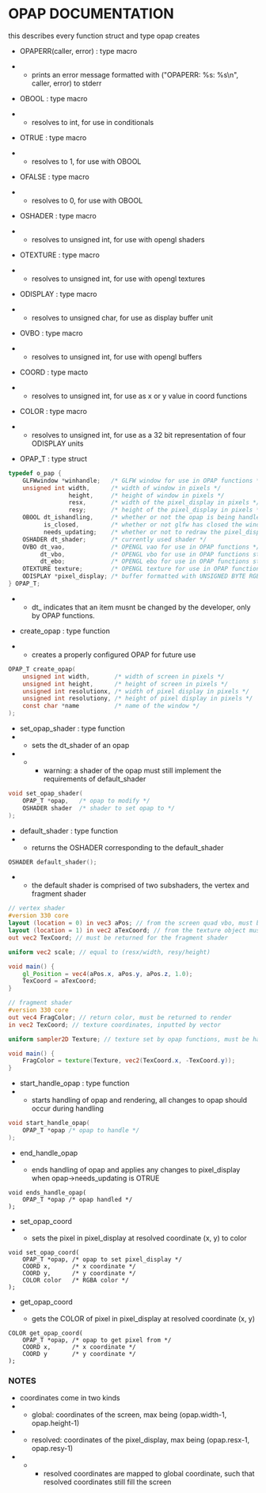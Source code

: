 # OPAP DOCUMENTATION

this describes every function struct and type opap creates

- OPAPERR(caller, error) : type macro
- + prints an error message formatted with ("OPAPERR: %s: %s\n", caller, error) to stderr
- OBOOL : type macro
- + resolves to int, for use in conditionals
- OTRUE : type macro
- + resolves to 1, for use with OBOOL
- OFALSE : type macro
- + resolves to 0, for use with OBOOL
- OSHADER : type macro
- + resolves to unsigned int, for use with opengl shaders
- OTEXTURE : type macro
- + resolves to unsigned int, for use with opengl textures
- ODISPLAY : type macro
- + resolves to unsigned char, for use as display buffer unit
- OVBO : type macro
- + resolves to unsigned int, for use with opengl buffers
- COORD : type macto
- + resolves to unsigned int, for use as x or y value in coord functions
- COLOR : type macro
- + resolves to unsigned int, for use as a 32 bit representation of four ODISPLAY units

- OPAP\_T : type struct
```C
typedef o_pap {
    GLFWwindow *winhandle;   /* GLFW window for use in OPAP functions */
    unsigned int width,      /* width of window in pixels */
                 height,     /* height of window in pixels */
                 resx,       /* width of the pixel_display in pixels */
                 resy;       /* height of the pixel_display in pixels */
    OBOOL dt_ishandling,     /* whether or not the opap is being handled currently */
          is_closed,         /* whether or not glfw has closed the window */
          needs_updating;    /* whether or not to redraw the pixel_display to winhandle */
    OSHADER dt_shader;       /* currently used shader */
    OVBO dt_vao,             /* OPENGL vao for use in OPAP functions */
         dt_vbo,             /* OPENGL vbo for use in OPAP functions stores the screen quad */
         dt_ebo;             /* OPENGL ebo for use in OPAP functions stores screen indices */
    OTEXTURE texture;        /* OPENGL texture for use in OPAP functions to show pixel_display*/
    ODISPLAY *pixel_display; /* buffer formatted with UNSIGNED BYTE RGBA that represents pixel information to draw to the screen */
} OPAP_T;
```
- + dt\_ indicates that an item musnt be changed by the developer, only by OPAP functions.

- create\_opap : type function
- + creates a properly configured OPAP for future use
```C
OPAP_T create_opap(
    unsigned int width,       /* width of screen in pixels */
    unsigned int height,      /* height of screen in pixels */
    unsigned int resolutionx, /* width of pixel display in pixels */
    unsigned int resolutiony, /* height of pixel display in pixels */
    const char *name          /* name of the window */
);
```

- set\_opap\_shader : type function
- + sets the dt\_shader of an opap
- + - warning: a shader of the opap must still implement the requirements of default\_shader
```C
void set_opap_shader(
    OPAP_T *opap,   /* opap to modify */
    OSHADER shader  /* shader to set opap to */
);
```

- default\_shader : type function
- + returns the OSHADER corresponding to the default\_shader
```C
OSHADER default_shader();
```
- + the default shader is comprised of two subshaders, the vertex and fragment shader
```glsl
// vertex shader
#version 330 core
layout (location = 0) in vec3 aPos; // from the screen quad vbo, must be handled
layout (location = 1) in vec2 aTexCoord; // from the texture object must be handled
out vec2 TexCoord; // must be returned for the fragment shader

uniform vec2 scale; // equal to (resx/width, resy/height)

void main() {
    gl_Position = vec4(aPos.x, aPos.y, aPos.z, 1.0);
    TexCoord = aTexCoord;
}
```

```glsl
// fragment shader
#version 330 core
out vec4 FragColor; // return color, must be returned to render
in vec2 TexCoord; // texture coordinates, inputted by vector

uniform sampler2D Texture; // texture set by opap functions, must be handled

void main() {
    FragColor = texture(Texture, vec2(TexCoord.x, -TexCoord.y));
}
```

- start\_handle\_opap : type function
- + starts handling of opap and rendering, all changes to opap should occur during handling
```C
void start_handle_opap(
    OPAP_T *opap /* opap to handle */
);
```

- end\_handle\_opap
- + ends handling of opap and applies any changes to pixel\_display when opap\-\>needs\_updating is OTRUE
```
void ends_handle_opap(
    OPAP_T *opap /* opap handled */
);
```

- set\_opap\_coord
- + sets the pixel in pixel\_display at resolved coordinate (x, y) to color
```
void set_opap_coord(
    OPAP_T *opap, /* opap to set pixel_display */
    COORD x,      /* x coordinate */
    COORD y,      /* y coordinate */
    COLOR color   /* RGBA color */
);
```

- get\_opap\_coord
- + gets the COLOR of pixel in pixel\_display at resolved coordinate (x, y)
```
COLOR get_opap_coord(
    OPAP_T *opap, /* opap to get pixel from */
    COORD x,      /* x coordinate */
    COORD y       /* y coordinate */
);
```




### NOTES

- coordinates come in two kinds
- + global: coordinates of the screen, max being (opap.width-1, opap.height-1)
- + resolved: coordinates of the pixel\_display, max being (opap.resx-1, opap.resy-1)
- + + resolved coordinates are mapped to global coordinate, such that resolved coordinates still fill the screen
